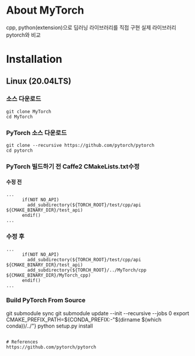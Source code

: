 # About MyTorch

cpp, python(extension)으로 딥러닝 라이브러리를 직접 구현
실제 라이브러리 pytorch와 비교 

# Installation

## Linux (20.04LTS)

### 소스 다운로드
```
git clone MyTorch
cd MyTorch
```

### PyTorch 소스 다운로드
```
git clone --recursive https://github.com/pytorch/pytorch
cd pytorch
```

### PyTorch 빌드하기 전 Caffe2 CMakeLists.txt수정

#### 수정 전
```
...
      if(NOT NO_API)
        add_subdirectory(${TORCH_ROOT}/test/cpp/api ${CMAKE_BINARY_DIR}/test_api)
      endif()
...
```

### 수정 후
```
...
      if(NOT NO_API)
        add_subdirectory(${TORCH_ROOT}/test/cpp/api ${CMAKE_BINARY_DIR}/test_api)
        add_subdirectory(${TORCH_ROOT}/../MyTorch/cpp ${CMAKE_BINARY_DIR}/MyTorch_cpp)
      endif()
...
```

### Build PyTorch From Source
git submodule sync
git submodule update --init --recursive --jobs 0
export CMAKE_PREFIX_PATH=${CONDA_PREFIX:-"$(dirname $(which conda))/../"}
python setup.py install
```

# References
https://github.com/pytorch/pytorch
